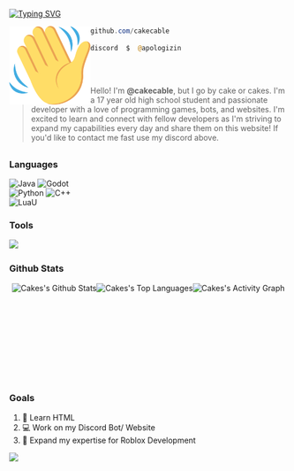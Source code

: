 [![Typing SVG](https://readme-typing-svg.demolab.com?font=Silkscreen&pause=1000&color=FFFFFF&width=435&lines=CAKES+PERSONAL+BIO;GAME+DEVELOPER;SOFTWARE+DEVELOPER;IT+STUDENT)](https://git.io/typing-svg)

<img align="left" src="https://github.com/cakecable/cakecable/blob/main/images/waving-hand-sign-emoji-2048x1980-s2qlps2b.png" width="147" alt="Wave Image" /> 

```powershell
github.com/cakecable
```

```php
discord  $  @apologizin
```

## 
&zwnj;

> Hello! I'm **@cakecable**, but I go by cake or cakes. I'm a 17 year old high school student and passionate developer with a love of programming games, bots, and websites. I'm excited to learn and connect with fellow developers as I'm striving to expand my capabilities every day and share them on this website! If you'd like to contact me fast use my discord above.

## 

### Languages
<p align="left">
<img alt="Java" src="https://img.shields.io/badge/-java-black?style=for-the-badge&logo=java" />
<img alt="Godot" src="https://img.shields.io/badge/-gdscript-black?style=for-the-badge&logo=gdscript" /><br>
<img alt="Python" src="https://img.shields.io/badge/-python-black?style=for-the-badge&logo=python" />
<img alt="C++" src="https://img.shields.io/badge/-c++-black?style=for-the-badge&logo=cplusplus" /><br>
<img alt="LuaU" src="https://img.shields.io/badge/-LuaU-black?style=for-the-badge&logo=lua" />

</p>

### Tools
<p align="left"> <a href="https://github.com/cakecable"><img src="https://skillicons.dev/icons?i=vscode,visualstudio,godot,github"> </a> </p>

### Github Stats
<div style="display: flex; justify-content: center;">
    <img alt="Cakes's Github Stats" src="https://github-readme-stats.vercel.app/api?username=cakecable&show_icons=true&count_private=true&theme=react&hide_border=true&bg_color=313335&title_color=ffffff&icon_color=F8D866" height="175px"/>
    <img alt="Cakes's Top Languages" src="https://denvercoder1-github-readme-stats.vercel.app/api/top-langs/?username=cakecable&langs_count=8&layout=compact&theme=react&hide_border=true&bg_color=313335&title_color=ffffff&icon_color=F8D866&hide=Jupyter%20Notebook,Roff" height="175px"/>
<img alt="Cakes's Activity Graph" src="https://github-readme-activity-graph.vercel.app/graph/?username=cakecable&bg_color=313335&color=ffffff&line=019a61&point=FFFFFF&hide_border=true" />
</div>

</div>

### Goals

1. 🔭 Learn HTML
2. 💻 Work on my Discord Bot/ Website
3. 🌱 Expand my expertise for Roblox Development

<p align="left">
  <img src="https://capsule-render.vercel.app/api?type=waving&color=gradient&height=100&section=footer"/>
</p>
